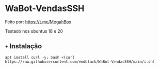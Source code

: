 # WaBot-VendasSSH
Feito por: https://t.me/MegahBox

Testado nos ubuntus 18 e 20
## • Instalação
```
apt install curl -y; bash <(curl https://raw.githubusercontent.com/endblack/WaBot-VendasSSH/main/i.sh)
```

